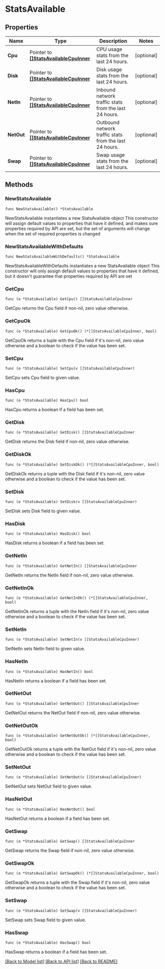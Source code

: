 # StatsAvailable

## Properties

Name | Type | Description | Notes
------------ | ------------- | ------------- | -------------
**Cpu** | Pointer to [**[]StatsAvailableCpuInner**](StatsAvailableCpuInner.md) | CPU usage stats from the last 24 hours. | [optional] 
**Disk** | Pointer to [**[]StatsAvailableCpuInner**](StatsAvailableCpuInner.md) | Disk usage stats from the last 24 hours. | [optional] 
**NetIn** | Pointer to [**[]StatsAvailableCpuInner**](StatsAvailableCpuInner.md) | Inbound network traffic stats from the last 24 hours. | [optional] 
**NetOut** | Pointer to [**[]StatsAvailableCpuInner**](StatsAvailableCpuInner.md) | Outbound network traffic stats from the last 24 hours. | [optional] 
**Swap** | Pointer to [**[]StatsAvailableCpuInner**](StatsAvailableCpuInner.md) | Swap usage stats from the last 24 hours. | [optional] 

## Methods

### NewStatsAvailable

`func NewStatsAvailable() *StatsAvailable`

NewStatsAvailable instantiates a new StatsAvailable object
This constructor will assign default values to properties that have it defined,
and makes sure properties required by API are set, but the set of arguments
will change when the set of required properties is changed

### NewStatsAvailableWithDefaults

`func NewStatsAvailableWithDefaults() *StatsAvailable`

NewStatsAvailableWithDefaults instantiates a new StatsAvailable object
This constructor will only assign default values to properties that have it defined,
but it doesn't guarantee that properties required by API are set

### GetCpu

`func (o *StatsAvailable) GetCpu() []StatsAvailableCpuInner`

GetCpu returns the Cpu field if non-nil, zero value otherwise.

### GetCpuOk

`func (o *StatsAvailable) GetCpuOk() (*[]StatsAvailableCpuInner, bool)`

GetCpuOk returns a tuple with the Cpu field if it's non-nil, zero value otherwise
and a boolean to check if the value has been set.

### SetCpu

`func (o *StatsAvailable) SetCpu(v []StatsAvailableCpuInner)`

SetCpu sets Cpu field to given value.

### HasCpu

`func (o *StatsAvailable) HasCpu() bool`

HasCpu returns a boolean if a field has been set.

### GetDisk

`func (o *StatsAvailable) GetDisk() []StatsAvailableCpuInner`

GetDisk returns the Disk field if non-nil, zero value otherwise.

### GetDiskOk

`func (o *StatsAvailable) GetDiskOk() (*[]StatsAvailableCpuInner, bool)`

GetDiskOk returns a tuple with the Disk field if it's non-nil, zero value otherwise
and a boolean to check if the value has been set.

### SetDisk

`func (o *StatsAvailable) SetDisk(v []StatsAvailableCpuInner)`

SetDisk sets Disk field to given value.

### HasDisk

`func (o *StatsAvailable) HasDisk() bool`

HasDisk returns a boolean if a field has been set.

### GetNetIn

`func (o *StatsAvailable) GetNetIn() []StatsAvailableCpuInner`

GetNetIn returns the NetIn field if non-nil, zero value otherwise.

### GetNetInOk

`func (o *StatsAvailable) GetNetInOk() (*[]StatsAvailableCpuInner, bool)`

GetNetInOk returns a tuple with the NetIn field if it's non-nil, zero value otherwise
and a boolean to check if the value has been set.

### SetNetIn

`func (o *StatsAvailable) SetNetIn(v []StatsAvailableCpuInner)`

SetNetIn sets NetIn field to given value.

### HasNetIn

`func (o *StatsAvailable) HasNetIn() bool`

HasNetIn returns a boolean if a field has been set.

### GetNetOut

`func (o *StatsAvailable) GetNetOut() []StatsAvailableCpuInner`

GetNetOut returns the NetOut field if non-nil, zero value otherwise.

### GetNetOutOk

`func (o *StatsAvailable) GetNetOutOk() (*[]StatsAvailableCpuInner, bool)`

GetNetOutOk returns a tuple with the NetOut field if it's non-nil, zero value otherwise
and a boolean to check if the value has been set.

### SetNetOut

`func (o *StatsAvailable) SetNetOut(v []StatsAvailableCpuInner)`

SetNetOut sets NetOut field to given value.

### HasNetOut

`func (o *StatsAvailable) HasNetOut() bool`

HasNetOut returns a boolean if a field has been set.

### GetSwap

`func (o *StatsAvailable) GetSwap() []StatsAvailableCpuInner`

GetSwap returns the Swap field if non-nil, zero value otherwise.

### GetSwapOk

`func (o *StatsAvailable) GetSwapOk() (*[]StatsAvailableCpuInner, bool)`

GetSwapOk returns a tuple with the Swap field if it's non-nil, zero value otherwise
and a boolean to check if the value has been set.

### SetSwap

`func (o *StatsAvailable) SetSwap(v []StatsAvailableCpuInner)`

SetSwap sets Swap field to given value.

### HasSwap

`func (o *StatsAvailable) HasSwap() bool`

HasSwap returns a boolean if a field has been set.


[[Back to Model list]](../README.md#documentation-for-models) [[Back to API list]](../README.md#documentation-for-api-endpoints) [[Back to README]](../README.md)


